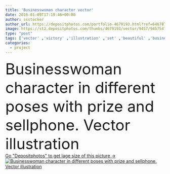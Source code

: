 ```yaml
---
title: 'Businesswoman character vector'
date: 2016-01-09T17:19:46+00:00
author: ssstocker
author_url: https://depositphotos.com/portfolio-4679193.html?ref=64678756
image: https://st2.depositphotos.com/thumbs/4679193/vector/9457/94575476/api_thumb_450.jpg?forcejpeg=true
type: "post"
tags: ['vector' ,'victory' ,'illustration' ,'set' ,'beautiful' ,'business' ,'person' ,'elegance' ,'female' ,'young' ,'smiling' ,'people' ,'success' ,'cute' ,'cartoon' ,'character' ,'expression' ,'suit' ,'woman' ,'communication' ,'smart' ,'manager' ,'occupation' ,'professional' ,'job' ,'simple' ,'information' ,'Presentation' ,'intelligence' ,'strength' ,'project' ,'solution' ,'lady' ,'profession' ,'marketing' ,'perfect' ,'report' ,'uniform' ,'worker' ,'costume' ,'excitement' ,'good' ,'resolution' ,'businesswoman' ,'confident' ,'effort' ,'assistant' ,'introduce' ,'brief' ]
categories: 
  - project
---
```

<div aling="center">
            <font size="60"> Businesswoman character in different poses with prize and sellphone. Vector illustration</font>   
</div>
<div>
    <a href='https://st2.depositphotos.com/thumbs/4679193/vector/9457/94575476/api_thumb_450.jpg?forcejpeg=true?ref=64678756' target=_blank > Go "Depositphotos" to get lage size of this picture ->
        <img href='https://st2.depositphotos.com/thumbs/4679193/vector/9457/94575476/api_thumb_450.jpg?forcejpeg=true?ref=64678756' src='https://st2.depositphotos.com/4679193/9457/v/950/depositphotos_94575476-stock-illustration-businesswoman-character-vector.jpg?forcejpeg=true' alt='Businesswoman character in different poses with prize and sellphone. Vector illustration' >
    </a>
</div>
